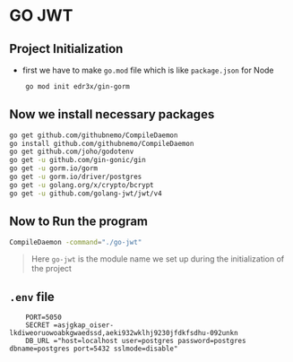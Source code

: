 # GO JWT

## Project Initialization 

- first we have to make `go.mod` file which is like `package.json` for Node

```sh
    go mod init edr3x/gin-gorm
```

## Now we install necessary packages

```sh
go get github.com/githubnemo/CompileDaemon
go install github.com/githubnemo/CompileDaemon
go get github.com/joho/godotenv
go get -u github.com/gin-gonic/gin
go get -u gorm.io/gorm
go get -u gorm.io/driver/postgres
go get -u golang.org/x/crypto/bcrypt
go get -u github.com/golang-jwt/jwt/v4
```

## Now to Run the program

```sh
CompileDaemon -command="./go-jwt"
```

> Here `go-jwt` is the module name we set up during the initialization of the project

## `.env` file 

```.env
    PORT=5050
    SECRET =asjgkap_oiser-lkdiweoruowoabkgwaedssd,aeki932wklhj9230jfdkfsdhu-092unkn
    DB_URL ="host=localhost user=postgres password=postgres dbname=postgres port=5432 sslmode=disable"
```
